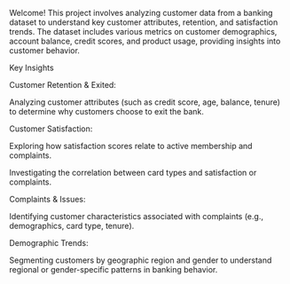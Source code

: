 Welcome! This project involves analyzing customer data from a banking dataset to understand key customer attributes, retention, and satisfaction trends. The dataset includes various metrics on customer demographics, account balance, credit scores, and product usage, providing insights into customer behavior.

Key Insights

Customer Retention & Exited:

Analyzing customer attributes (such as credit score, age, balance, tenure) to determine why customers choose to exit the bank.

Customer Satisfaction:

Exploring how satisfaction scores relate to active membership and complaints.

Investigating the correlation between card types and satisfaction or complaints.

Complaints & Issues:

Identifying customer characteristics associated with complaints (e.g., demographics, card type, tenure).

Demographic Trends:

Segmenting customers by geographic region and gender to understand regional or gender-specific patterns in banking behavior.
